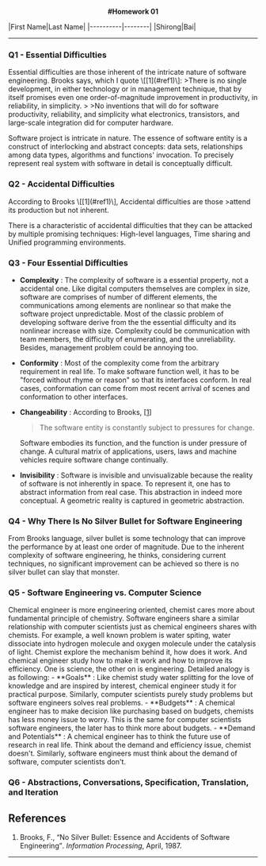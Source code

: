 <p align=center><b> #Homework 01 </b></p>
|First Name|Last Name|
|----------|--------|
|Shirong|Bai|

<hr>

<h3>Q1 - Essential Difficulties </h3>
Essential difficulties are those inherent of the intricate nature of 
software engineering. Brooks says, which I quote \[[1](#ref1)\]:
>There is no single development, in either technology or in management 
technique, that by itself promises even one order-of-magnitude improvement 
in productivity, in reliability, in simplicity.
>
>No inventions that will do for software productivity, reliability, and 
simplicity what electronics, transistors, and large-scale integration 
did for computer hardware.

Software project is intricate in nature. The essence of software entity 
is a construct of interlocking and abstract concepts: data sets, relationships 
among data types, algorithms and functions' invocation. To precisely 
represent real system with software in detail is conceptually difficult.

<h3>Q2 - Accidental Difficulties </h3>
According to Brooks \[[1](#ref1)\], Accidental difficulties are those
>attend its production but not inherent.

There is a characteristic of accidental difficulties that they can be 
attacked by multiple promising techniques: High-level languages, Time
sharing and Unified programming environments.
<h3>Q3 - Four Essential Difficulties </h3>

- **Complexity** :
The complexity of software is a essential property, not a accidental one. 
Like digital computers themselves are complex in size, software are
comprises of number of different elements, the communications among
elements are nonlinear so that make the software project unpredictable. 
Most of the classic problem of developing software derive from the the
essential difficulty and its nonlinear increase with size. Complexity could
be communication with team members, the difficulty of enumerating, and
the unreliability. Besides, management problem could be annoying too.
- **Conformity** :
Most of the complexity come from the arbitrary requirement in real life.
To make software function well, it has to be "forced without rhyme or reason"
 so that its interfaces conform. In real cases, conformation can come from
 most recent arrival of scenes and conformation to other interfaces.
- **Changeability** :
According to Brooks, \[[1](#ref1)\]

    > The software entity is constantly subject to pressures for change.

    Software embodies its function, and the function is under pressure of change.
A cultural matrix of applications, users, laws and machine vehicles require
software change continually.
- **Invisibility** :
Software is invisible and unvisualizable because the reality of software
is not inherently in space. To represent it, one has to abstract information
from real case. This abstraction in indeed more conceptual. A geometric
reality is captured in geometric abstraction.

<h3>Q4 - Why There Is No Silver Bullet for Software Engineering </h3>
From Brooks language, silver bullet is some technology that can improve
the performance by at least one order of magnitude. Due to the inherent
 complexity of software engineering, he thinks, considering current techniques,
 no significant improvement can be achieved so there is no silver bullet
 can slay that monster.
<h3>Q5 - Software Engineering vs. Computer Science </h3>
Chemical engineer is more engineering oriented, chemist cares more about
fundamental principle of chemistry. Software engineers share a similar
relationship with computer scientists just as chemical engineers shares with
chemists. For example, a well known problem is water spiting, water dissociate
into hydrogen molecule and oxygen molecule under the catalysis of light. Chemist
explore the mechanism behind it, how does it work. And chemical engineer
study how to make it work and how to improve its efficiency. One is science,
the other on is engineering. Detailed analogy is as following:
- **Goals** :
Like chemist study water splitting for the love of knowledge and are inspired
by interest, chemical engineer study it for practical purpose. Similarly,
 computer scientists purely study problems but software engineers solves 
 real problems.
- **Budgets** :
A chemical engineer has to make decision like purchasing based on budgets,
 chemists has less money issue to worry. This is the same for computer scientists
 software engineers, the later has to think more about budgets.
- **Demand and Potentials** :
A chemical engineer has to think the future use of research in real life.
Think about the demand and efficiency issue, chemist doesn't. Similarly,
software engineers must think about the demand of software, computer scientists
don't.
<h3>Q6 - Abstractions, Conversations, Specification, Translation, and Iteration </h3>


## References
1. <a name="ref1">Brooks</a>, F., <q>No Silver Bullet: Essence and 
Accidents of Software Engineering</q>. *Information Processing*, April, 1987.

<hr>